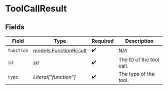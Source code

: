 # ToolCallResult


## Fields

| Field                                                | Type                                                 | Required                                             | Description                                          |
| ---------------------------------------------------- | ---------------------------------------------------- | ---------------------------------------------------- | ---------------------------------------------------- |
| `function`                                           | [models.FunctionResult](../models/functionresult.md) | :heavy_check_mark:                                   | N/A                                                  |
| `id`                                                 | *str*                                                | :heavy_check_mark:                                   | The ID of the tool call.                             |
| `type`                                               | *Literal["function"]*                                | :heavy_check_mark:                                   | The type of the tool.                                |